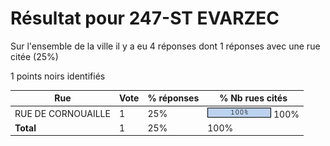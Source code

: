 # Résultat pour 247-ST EVARZEC

Sur l'ensemble de la ville il y a eu 4 réponses dont 1 réponses avec une rue citée (25%)

1 points noirs identifiés

| Rue | Vote | % réponses | % Nb rues cités|
|-----|------|------------|----------------|
| RUE DE CORNOUAILLE | 1 | 25% | <img src="../../img/bar_100.gif" />&nbsp;100%|
| **Total** | 1 | 25% | 100%|
